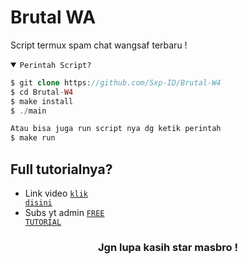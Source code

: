 # Brutal WA
Script termux spam chat wangsaf terbaru !

<details open><summary><code>Perintah Script?</code></summary>

```php
$ git clone https://github.com/Sxp-ID/Brutal-W4
$ cd Brutal-W4
$ make install
$ ./main

Atau bisa juga run script nya dg ketik perintah
$ make run
```
</details>

## Full tutorialnya?
- Link video <code><a href="https://youtu.be/xgbzAI2qPR4?si=F2cdURIIiI9t93Sx">klik disini</a></code>
- Subs yt admin <code><a href="https://youtube.com/@freetutorialofficial?si=9hamt4Px2gXzPY9x">FREE TUTORIAL</a></code>
<div align="center">

### Jgn lupa kasih star masbro !
</div>
